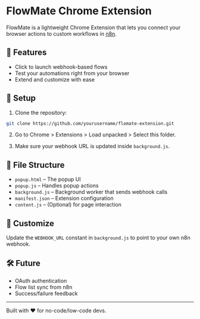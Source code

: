 
# FlowMate Chrome Extension

FlowMate is a lightweight Chrome Extension that lets you connect your browser actions to custom workflows in [n8n](https://n8n.io).

## 🧩 Features

- Click to launch webhook-based flows
- Test your automations right from your browser
- Extend and customize with ease

## 🚀 Setup

1. Clone the repository:
```bash
git clone https://github.com/yourusername/flomate-extension.git
```

2. Go to Chrome > Extensions > Load unpacked > Select this folder.

3. Make sure your webhook URL is updated inside `background.js`.

## 📁 File Structure

- `popup.html` – The popup UI
- `popup.js` – Handles popup actions
- `background.js` – Background worker that sends webhook calls
- `manifest.json` – Extension configuration
- `content.js` – (Optional) for page interaction

## 🔧 Customize

Update the `WEBHOOK_URL` constant in `background.js` to point to your own n8n webhook.

## 🛠 Future

- OAuth authentication
- Flow list sync from n8n
- Success/failure feedback

---

Built with ❤️ for no-code/low-code devs.
